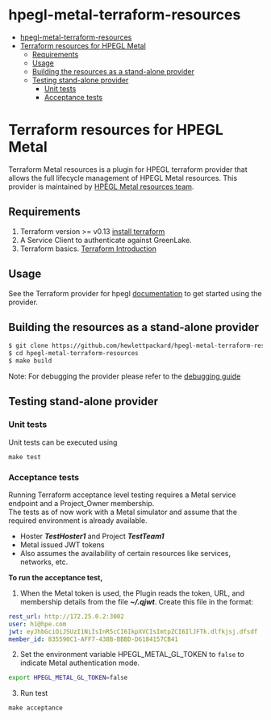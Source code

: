 # hpegl-metal-terraform-resources

- [hpegl-metal-terraform-resources](#hpegl-metal-terraform-resources)
- [Terraform resources for HPEGL Metal](#terraform-resources-for-hpegl-metal)
  - [Requirements](#requirements)
  - [Usage](#usage)
  - [Building the resources as a stand-alone provider](#building-the-resources-as-a-stand-alone-provider)
  - [Testing stand-alone provider](#testing-stand-alone-provider)
    - [Unit tests](#unit-tests)
    - [Acceptance tests](#acceptance-tests)

# Terraform resources for HPEGL Metal

Terraform Metal resources is a plugin for HPEGL terraform provider that allows the full lifecycle management of HPEGL
Metal resources. This provider is maintained by [HPEGL Metal resources team](mailTo:quake-core@hpe.com).

## Requirements

1. Terraform version >= v0.13 [install terraform](https://learn.hashicorp.com/tutorials/terraform/install-cli)
2. A Service Client to authenticate against GreenLake.
3. Terraform basics. [Terraform Introduction](https://www.terraform.io/intro/index.html)

## Usage

See the Terraform provider for
hpegl [documentation](https://registry.terraform.io/providers/HewlettPackard/hpegl/latest/docs)
to get started using the provider.

## Building the resources as a stand-alone provider

```bash
$ git clone https://github.com/hewlettpackard/hpegl-metal-terraform-resources.git
$ cd hpegl-metal-terraform-resources
$ make build
```

Note: For debugging the provider please refer to the
[debugging guide](https://medium.com/@gandharva666/debugging-terraform-using-jetbrains-goland-f9a7e992cb1d)

## Testing stand-alone provider

### Unit tests
Unit tests can be executed using
 ```
 make test
 ```

### Acceptance tests
Running Terraform acceptance level testing requires a Metal service endpoint and a Project_Owner membership.  
The tests as of now work with a Metal simulator and assume that the required environment is already available.
* Hoster _**TestHoster1**_ and  Project **_TestTeam1_**
* Metal issued JWT tokens
* Also assumes the availability of certain resources like services, networks, etc.   

**To run the acceptance test,**
1. When the Metal token is used, the Plugin reads the token, URL, and membership details from the file  _**~/.qjwt**_.
Create this file in the format:

```yaml
rest_url: http://172.25.0.2:3002
user: h1@hpe.com
jwt: eyJhbGciOiJSUzI1NiIsInR5cCI6IkpXVCIsImtpZCI6IlJFTk.dlfkjsj.dfsdf
member_id: 835590C1-AFF7-438B-BBBD-D6184157CB41
```

2. Set the environment variable HPEGL_METAL_GL_TOKEN to `false` to indicate Metal authentication mode.
```bash
export HPEGL_METAL_GL_TOKEN=false
```

3. Run test
```
make acceptance
```
